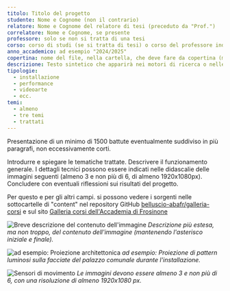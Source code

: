 ```yaml
---
titolo: Titolo del progetto
studente: Nome e Cognome (non il contrario)
relatore: Nome e Cognome del relatore di tesi (preceduto da "Prof.")
correlatore: Nome e Cognome, se presente
professore: solo se non si tratta di una tesi
corso: corso di studi (se si tratta di tesi) o corso del professore indicato
anno_accademico: ad esempio "2024/2025"
copertina: nome del file, nella cartella, che deve fare da copertina (min 1920x1080 px)
descrizione: Testo sintetico che apparirà nei motori di ricerca o nelle anteprime dei social (fra 70 e 160 battute, lettere e spazi compresi)
tipologie:
  - installazione
  - performance
  - videoarte
  - ecc. 
temi:
  - almeno 
  - tre temi
  - trattati
---
```



Presentazione di un minimo di 1500 battute eventualmente suddiviso in più paragrafi, non eccessivamente corti.

Introdurre e spiegare le tematiche trattate. Descrivere il funzionamento generale. I dettagli tecnici possono essere indicati nelle didascalie delle immagini seguenti (almeno 3 e non più di 6, di almeno 1920x1080px). Concludere con eventuali riflessioni sui risultati del progetto.

Per questo e per gli altri campi. si possono vedere i sorgenti nelle sottocartelle di "content" nel repository GitHub [belluscio-abafr/galleria-corsi](https://github.com/belluscio-abafr/galleria-corsi) e sul sito [Galleria corsi dell'Accademia di Frosinone](https://belluscio-abafr.github.io/galleria-corsi/)


![Breve descrizione del contenuto dell'immagine](nome-del-file-nella-cartella.jpg)
*Descrizione più estesa, ma non troppo, del contenuto dell'immagine (mantenendo l'asterisco iniziale e finale).*

![ad esempio: Proiezione architettonica](img-2.jpg)
*ad esempio: Proiezione di pattern luminosi sulla facciate del palazzo comunale durante l'installazione.*

![Sensori di movimento](img-3.jpg)
*Le immagini devono essere almeno 3 e non più di 6, con una risoluzione di almeno 1920x1080 px.*
